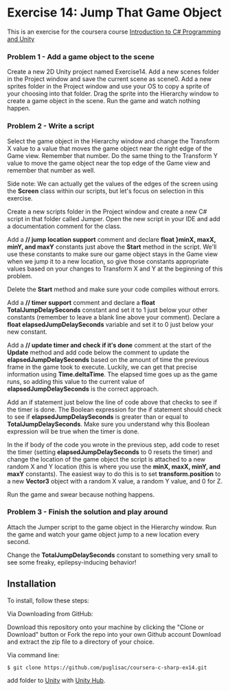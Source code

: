 # Exercise 14: Jump That Game Object
This is an exercise for the coursera course [Introduction to C# Programming and Unity](https://www.coursera.org/learn/introduction-programming-unity)

### Problem 1 - Add a game object to the scene

Create a new 2D Unity project named Exercise14. Add a new scenes folder in the Project window and save the current scene as scene0. Add a new sprites folder in the Project window and use your OS to copy a sprite of your choosing into that folder. Drag the sprite into the Hierarchy window to create a game object in the scene. Run the game and watch nothing happen.

### Problem 2 - Write a script

Select the game object in the Hierarchy window and change the Transform X value to a value that moves the game object near the right edge of the Game view. Remember that number. Do the same thing to the Transform Y value to move the game object near the top edge of the Game view and remember that number as well.

Side note: We can actually get the values of the edges of the screen using the **Screen** class within our scripts, but let's focus on selection in this exercise. 

Create a new scripts folder in the Project window and create a new C# script in that folder called Jumper. Open the new script in your IDE and add a documentation comment for the class.

Add a **//  jump  location  support** comment and declare **float }minX, maxX, minY, and maxY** constants just above the **Start** method in the script. We'll use these constants to make sure our game object stays in the Game view when we jump it to a new location, so give those constants appropriate values based on your changes to Transform X and Y at the beginning of this problem.

Delete the **Start** method and make sure your code compiles without errors.

Add a **//  timer  support** comment and declare a **float TotalJumpDelaySeconds** constant and set it to 1 just below your other constants (remember to leave a blank line above your comment). Declare a **float elapsedJumpDelaySeconds** variable and set it to 0 just below your new constant.

Add a **//  update  timer  and  check  if  it′s  done** comment at the start of the **Update** method and add code below the comment to update the **elapsedJumpDelaySeconds** based on the amount of time the previous frame in the game took to execute. Luckily, we can get that precise information using **Time.deltaTime**. The elapsed time goes up as the game runs, so adding this value to the current value of **elapsedJumpDelaySeconds** is the correct approach.

Add an if statement just below the line of code above that checks to see if the timer is done. The Boolean expression for the if statement should check to see if **elapsedJumpDelaySeconds** is greater than or equal to **TotalJumpDelaySeconds**. Make sure you understand why this Boolean expression will be true when the timer is done.

In the if body of the code you wrote in the previous step, add code to reset the timer (setting **elapsedJumpDelaySeconds** to 0 resets the timer) and change the location of the game object the script is attached to a new random X and Y location (this is where you use the **minX, maxX, minY, and maxY** constants). The easiest way to do this is to set **transform.position** to a new **Vector3** object with a random X value, a random Y value, and 0 for Z.

Run the game and swear because nothing happens.

### Problem 3 - Finish the solution and play around

Attach the Jumper script to the game object in the Hierarchy window. Run the game and watch your game object jump to a new location every second.

Change the **TotalJumpDelaySeconds** constant to something very small to see some freaky, epilepsy-inducing behavior!

## Installation
To install, follow these steps:

Via Downloading from GitHub:

Download this repository onto your machine by clicking the "Clone or Download" button or Fork the repo into your own Github account
Download and extract the zip file to a directory of your choice.  

Via command line:

`$ git clone https://github.com/puglisac/coursera-c-sharp-ex14.git`  

add folder to [Unity](https://unity.com/) with [Unity Hub](https://unity3d.com/get-unity/download).
